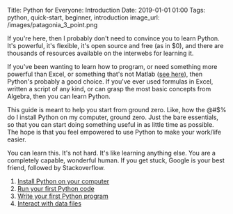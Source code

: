 Title: Python for Everyone: Introduction
Date: 2019-01-01 01:00
Tags: python, quick-start, beginner, introduction
image_url: /images/patagonia_3_point.png

If you're here, then I probably don't need to convince you to learn Python. It's powerful, it's flexible, it's open source and free (as in $0), and there are thousands of resources available on the interwebs for learning it.

If you've been wanting to learn how to program, or need something more powerful than Excel, or something that's not Matlab ([see here]({filename}how-to-switch-from-matlab-to-python.md)), then Python's probably a good choice. If you've ever used formulas in Excel, written a script of any kind, or can grasp the most basic concepts from Algebra, then you can learn Python.

This guide is meant to help you start from ground zero. Like, how the @#$% do I install Python on my computer, ground zero. Just the bare essentials, so that you can start doing something useful in as little time as possible. The hope is that you feel empowered to use Python to make your work/life easier.

You can learn this. It's not hard. It's like learning anything else. You are a completely capable, wonderful human. If you get stuck, Google is your best friend, followed by Stackoverflow.

1. [Install Python on your computer]({filename}install-python-on-your-computer.md)
2. [Run your first Python code](run-your-first-python-code.md)
3. [Write your first Python program](write-your-first-python-program.md)
4. [Interact with data files](interact-with-data-files.md)
